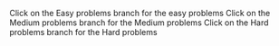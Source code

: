 Click on the Easy problems branch for the easy problems
Click on the Medium problems branch for the Medium problems
Click on the Hard problems branch for the Hard problems
